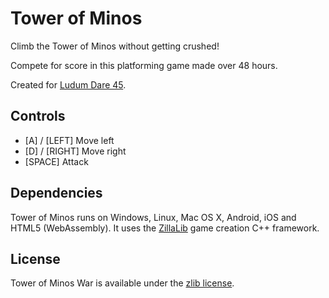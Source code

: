 Tower of Minos
==============

Climb the Tower of Minos without getting crushed!

Compete for score in this platforming game made over 48 hours.

Created for [Ludum Dare 45](https://ldjam.com/events/ludum-dare/45/$171154).

## Controls
- [A] / [LEFT]  Move left
- [D] / [RIGHT]  Move right
- [SPACE] Attack

## Dependencies
Tower of Minos runs on Windows, Linux, Mac OS X, Android, iOS and HTML5 (WebAssembly).
It uses the [ZillaLib](https://github.com/schellingb/ZillaLib) game creation C++ framework.

## License
Tower of Minos War is available under the [zlib license](http://www.gzip.org/zlib/zlib_license.html).
